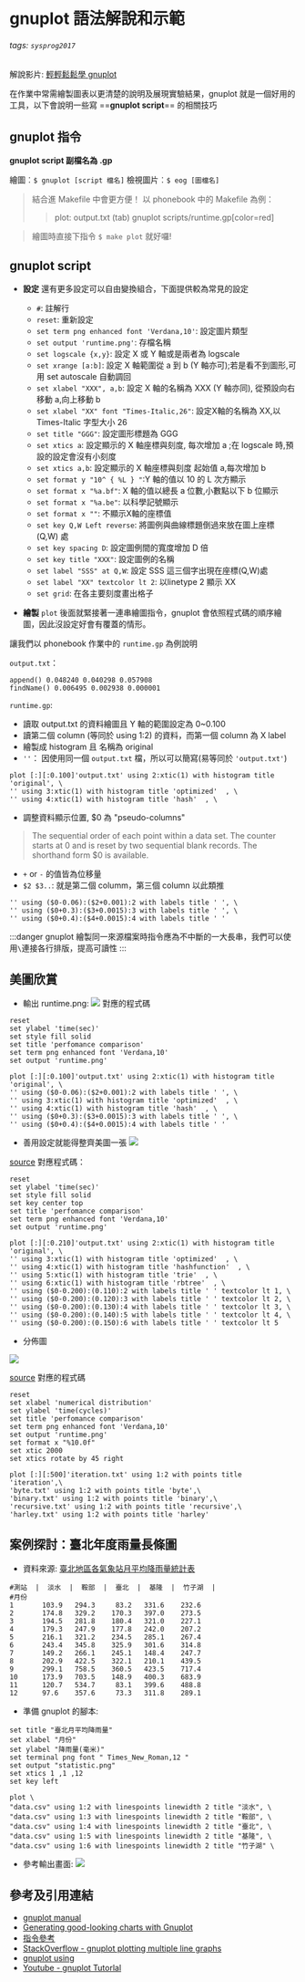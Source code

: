 # gnuplot 語法解說和示範
###### tags: `sysprog2017`

解說影片: [輕輕鬆鬆學 gnuplot](https://youtu.be/kQ6SyQtxzWM)

在作業中常需繪製圖表以更清楚的說明及展現實驗結果，gnuplot 就是一個好用的工具，以下會說明一些寫 ==**gnuplot script**== 的相關技巧

## gnuplot 指令
**gnuplot script 副檔名為 .gp**

繪圖︰`$ gnuplot [script 檔名]`
檢視圖片︰`$ eog [圖檔名]`

>結合進 Makefile 中會更方便！ 以 phonebook 中的 Makefile 為例：
>>plot: output.txt
>>(tab) gnuplot scripts/runtime.gp[color=red]

>繪圖時直接下指令 `$ make plot` 就好囉!

## gnuplot script

* **設定**
還有更多設定可以自由變換組合，下面提供較為常見的設定
	* `#`: 註解行
	* `reset`: 重新設定
	* `set term png enhanced font 'Verdana,10'`: 設定圖片類型
	* `set output 'runtime.png'`: 存檔名稱
	* `set logscale {x,y}`: 設定 X 或 Y 軸或是兩者為 logscale
	* `set xrange [a:b]`: 設定 X 軸範圍從 a 到 b (Y 軸亦可);若是看不到圖形,可用 set autoscale 自動調回
	* `set xlabel "XXX", a,b`: 設定 X 軸的名稱為 XXX (Y 軸亦同), 從預設向右移動 a,向上移動 b
	* `set xlabel "XX" font "Times-Italic,26"`: 設定X軸的名稱為 XX,以 Times-Italic 字型大小 26 
	* `set title "GGG"`: 設定圖形標題為 GGG
	* `set xtics a`: 設定顯示的 X 軸座標與刻度, 每次增加 a ;在 logscale 時,預設的設定會沒有小刻度
	* `set xtics a,b`: 設定顯示的 X 軸座標與刻度 起始值 a,每次增加 b
	* `set format y "10^ { %L } "`:Y 軸的值以 10 的 L 次方顯示
	* `set format x "%a.bf"`: X 軸的值以總長 a 位數,小數點以下 b 位顯示
	* `set format x "%a.be"`: 以科學記號顯示
	* `set format x ""`: 不顯示X軸的座標值
	* `set key Q,W Left reverse`: 將圖例與曲線標題倒過來放在圖上座標 (Q,W) 處
	* `set key spacing D`: 設定圖例間的寬度增加 D 倍
	* `set key title "XXX"`: 設定圖例的名稱
	* `set label "SSS" at Q,W`: 設定 SSS 這三個字出現在座標(Q,W)處 
	* `set label "XX" textcolor lt 2`: 以linetype 2 顯示 XX
	* `set grid`: 在各主要刻度畫出格子
	
* **繪製**
`plot` 後面就緊接著一連串繪圖指令，gnuplot 會依照程式碼的順序繪圖，因此沒設定好會有覆蓋的情形。

讓我們以 phonebook 作業中的 `runtime.gp` 為例說明

`output.txt`：
```
append() 0.048240 0.040298 0.057908 
findName() 0.006495 0.002938 0.000001 
```
`runtime.gp`:
* 讀取 output.txt 的資料繪圖且 Y 軸的範圍設定為 0~0.100
* 讀第二個 column (等同於 using 1:2) 的資料，而第一個 column 為 X label
* 繪製成 histogram 且 名稱為 original
* `''`： 因使用同一個 `output.txt` 檔，所以可以簡寫(易等同於 `'output.txt'`)
```gnuplot
plot [:][:0.100]'output.txt' using 2:xtic(1) with histogram title 'original', \
'' using 3:xtic(1) with histogram title 'optimized'  , \
'' using 4:xtic(1) with histogram title 'hash'  , \
```
* 調整資料顯示位置, $0 為 "pseudo-columns"
> The sequential order of each point within a data set.
The counter starts at 0 and is reset by two sequential blank
records.  The shorthand form $0 is available.

* `+` or `-` 的值皆為位移量
* `$2 $3..`: 就是第二個 columm，第三個 column 以此類推
```gnuplot
'' using ($0-0.06):($2+0.001):2 with labels title ' ', \
'' using ($0+0.3):($3+0.0015):3 with labels title ' ', \
'' using ($0+0.4):($4+0.0015):4 with labels title ' '
```
:::danger
gnuplot 繪製同一來源檔案時指令應為不中斷的一大長串，我們可以使用`\`連接各行排版，提高可讀性
:::

## 美圖欣賞
* 輸出 runtime.png:
![](images/TSVRPZb.png)
對應的程式碼
```gnuplot=
reset
set ylabel 'time(sec)'
set style fill solid
set title 'perfomance comparison'
set term png enhanced font 'Verdana,10'
set output 'runtime.png'

plot [:][:0.100]'output.txt' using 2:xtic(1) with histogram title 'original', \
'' using ($0-0.06):($2+0.001):2 with labels title ' ', \
'' using 3:xtic(1) with histogram title 'optimized'  , \
'' using 4:xtic(1) with histogram title 'hash'  , \
'' using ($0+0.3):($3+0.0015):3 with labels title ' ', \
'' using ($0+0.4):($4+0.0015):4 with labels title ' '
```


* 善用設定就能得整齊美圖一張
![](images/MS1fh23.png)

[source](https://embedded2016.hackpad.com/concurrent-B-tree-p459m7tm2Ea)
對應程式碼：
```gnuplot=
reset                                                                           
set ylabel 'time(sec)'
set style fill solid
set key center top 
set title 'perfomance comparison'
set term png enhanced font 'Verdana,10'
set output 'runtime.png'

plot [:][:0.210]'output.txt' using 2:xtic(1) with histogram title 'original', \
'' using 3:xtic(1) with histogram title 'optimized'  , \
'' using 4:xtic(1) with histogram title 'hashfunction'  , \
'' using 5:xtic(1) with histogram title 'trie'  , \
'' using 6:xtic(1) with histogram title 'rbtree'  , \ 
'' using ($0-0.200):(0.110):2 with labels title ' ' textcolor lt 1, \
'' using ($0-0.200):(0.120):3 with labels title ' ' textcolor lt 2, \
'' using ($0-0.200):(0.130):4 with labels title ' ' textcolor lt 3, \
'' using ($0-0.200):(0.140):5 with labels title ' ' textcolor lt 4, \
'' using ($0-0.200):(0.150):6 with labels title ' ' textcolor lt 5  
```
* 分佈圖

![](images/t6xIsO9.png)

[source](https://hackmd.io/GYJghsCsDMDGCmBaekQA5EBZrxIs0ADHtAOyYCM0mI8AbCKbEA==?view)
對應的程式碼
```gnuplot=
reset                                                                           
set xlabel 'numerical distribution'
set ylabel 'time(cycles)'
set title 'perfomance comparison'
set term png enhanced font 'Verdana,10'
set output 'runtime.png'
set format x "%10.0f"
set xtic 2000
set xtics rotate by 45 right

plot [:][:500]'iteration.txt' using 1:2 with points title 'iteration',\
'byte.txt' using 1:2 with points title 'byte',\
'binary.txt' using 1:2 with points title 'binary',\
'recursive.txt' using 1:2 with points title 'recursive',\
'harley.txt' using 1:2 with points title 'harley'
```

## 案例探討：臺北年度雨量長條圖

* 資料來源: [臺北地區各氣象站月平均降雨量統計表](http://www.ntpc.gov.tw/ch/home.jsp?id=1358)

```
#測站  |  淡水  |  鞍部  |  臺北  |  基隆  |  竹子湖  |
#月份
1       103.9   294.3     83.2   331.6    232.6
2       174.8   329.2    170.3   397.0    273.5
3       194.5   281.8    180.4   321.0    227.1
4       179.3   247.9    177.8   242.0    207.2
5       216.1   321.2    234.5   285.1    267.4
6       243.4   345.8    325.9   301.6    314.8
7       149.2   266.1    245.1   148.4    247.7
8       202.9   422.5    322.1   210.1    439.5
9       299.1   758.5    360.5   423.5    717.4
10      173.9   703.5    148.9   400.3    683.9
11      120.7   534.7     83.1   399.6    488.8
12      97.6    357.6     73.3   311.8    289.1
```

* 準備 gnuplot 的腳本:
```gnuplot=
set title "臺北月平均降雨量"
set xlabel "月份"
set ylabel "降雨量(毫米)"
set terminal png font " Times_New_Roman,12 "
set output "statistic.png"
set xtics 1 ,1 ,12
set key left 

plot \
"data.csv" using 1:2 with linespoints linewidth 2 title "淡水", \
"data.csv" using 1:3 with linespoints linewidth 2 title "鞍部", \
"data.csv" using 1:4 with linespoints linewidth 2 title "臺北", \
"data.csv" using 1:5 with linespoints linewidth 2 title "基隆", \
"data.csv" using 1:6 with linespoints linewidth 2 title "竹子湖" \
```

* 參考輸出畫面:
![](images/1dahZTk.png)

## 參考及引用連結
* [gnuplot manual](http://gnuplot.sourceforge.net/docs_4.6/gnuplot.pdf)
* [Generating good-looking charts with Gnuplot](https://www.electricmonk.nl/log/2014/07/12/generating-good-looking-charts-with-gnuplot/)
* [指令參考](http://gtchen.pixnet.net/blog/post/5873441-gnuplot-(part-i))
* [StackOverflow - gnuplot plotting multiple line graphs](http://stackoverflow.com/questions/10792015/gnuplot-plotting-multiple-line-graphs)
* [gnuplot using](http://www.manpagez.com/info/gnuplot/gnuplot-4.4.0/gnuplot_190.php)
* [Youtube - gnuplot Tutorlal](https://youtu.be/9k-l_ol9jok)
